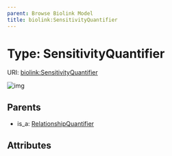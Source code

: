 ```yaml
---
parent: Browse Biolink Model
title: biolink:SensitivityQuantifier
---
```


# Type: SensitivityQuantifier




URI: [biolink:SensitivityQuantifier](https://w3id.org/biolink/vocab/SensitivityQuantifier)

![img](http://yuml.me/diagram/nofunky;dir:TB/class/\[RelationshipQuantifier]^-\[SensitivityQuantifier])

## Parents

 *  is_a: [RelationshipQuantifier](RelationshipQuantifier.md)

## Attributes

